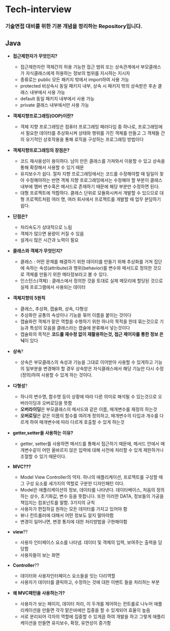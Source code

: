 # Tech-interview
### 기술면접 대비를 위한 기본 개념을 정리하는 Repository입니다.


## Java
+ **접근제한자가 무엇인지?**
  + 접근제한자란 객체간의 허용 가능한 접근 범위 또는 상속관계에서 부모클래스가 자식클래스에게 허용하는 정보의 범위를 지시하는 지시자
  + 종류로는 public 모든 패키지 밖에서 import하여 사용 가능
  + protected 비상속시 동일 패키지 내부, 상속 시 패키지 밖의 상속받은 후손 클래스 내부에서 사용 가능
  + default 동일 패키지 내부에서 사용 가능
  + private 클래스 내부에서만 사용 가능
  
+ **객체지향프로그래밍(OOP)이란?**
  + 객체 지향 프로그래밍은 컴퓨터 프로그래밍 패러다임 중 하나로, 프로그래밍에서 필요한 데이터를 추상화시켜 상태와 행위를 가진 객체를 만들고 그 객체들 간의 유기적인 상호작용을 통해 로직을 구성하는 프로그래밍 방법이다
+ **객체지향프로그래밍의 장점은?**
  + 코드 재사용성이 용이하다. 남이 만든 클래스를 가져와서 이용할 수 있고 상속을 통해 확장해서 사용할 수 있기 때문
  + 유지보수가 쉽다. 절차 지향 프로그래밍에서는 코드를 수정해야할 때 일일이 찾아 수정해야하는 반면 객체 지향 프로그래밍에서는 수정해야 할 부분이 클래스 내부에 멤버 변수혹은 메서드로 존재하기 때문에 해당 부분만 수정하면 된다.
  + 대형 프로젝트에 적합하다. 클래스 단위로 모듈화시켜서 개발할 수 있으므로 대형 프로젝트처럼 여러 명, 여러 회사에서 프로젝트를 개발할 때 업무 분담하기 쉽다.
+ **단점은?**
  + 처리속도가 상대적으로 느림
  + 객체가 많으면 용량이 커질 수 있음
  + 설게시 많은 시간과 노력이 필요
+ **클래스와 객체가 무엇인지?**
  + 클래스 : 어떤 문제를 해결하기 위한 데이터를 만들기 위해 추상화를 거쳐 집단에 속하는 속성(attribute)과 행위(behavior)를 변수와 메서드로 정의한 것으로 객체를 만들기 위한 메타정보라고 볼 수 있다.
  + 인스턴스(객체) : 클래스에서 정의한 것을 토대로 실제 메모리에 할당된 것으로 실제 프로그램에서 사용되는 데이터
+ **객체지향의 5원칙**
  + 클래스, 추상화, 캡슐화, 상속, 다형성
  + 추상화란 공통의 속성이나 기능을 묶어 이름을 붙이는 것이다
  + 캡슐화란 객체가 맡은 역할을 수행하기 위한 하나의 목적을 한데 묶는것으로 기능과 특성의 모음을 클래스라는 캡슐에 분류해서 넣는것이다
  + 캡슐화의 목적은 **코드를 재수정 없이 재활용하는것, 접근 제어자를 통한 정보 은닉**이 있다
+ **상속**?
  + 상속은 부모클래스의 속성과 기능을 그대로 이어받아 사용할 수 있게하고 기능의 일부분을 변경해야 할 경우 상속받은 자식클래스에서 해당 기능만 다시 수정(정의)하여 사용할 수 있게 하는 것이다.
+ **다형성**?
  + 하나의 변수명, 함수명 등이 상황에 따라 다른 의미로 해석될 수 있는것으로 오버라이딩과 오버로딩을 뜻함
  + **오버라이딩**은 부모클래스의 메서드와 같은 이름, 매개변수를 재정의 하는것
  + **오버로딩**은 같은 이름의 함수를 여려개 정의하고, 매개변수의 타입과 개수를 다르게 하여 매개변수에 따라 다르게 호출할 수 있게 하는것
+ **getter,setter을 사용하는 이유?**
  + getter, setter를 사용하면 메서드를 통해서 접근하기 때문에, 메서드 안에서 매개변수같이 어떤 올바르지 않은 입력에 대해 사전에 처리할 수 있게 제한하거나 조절할 수 있기 때문이다.
+ **MVC???**
  + Model View Controller의 약자. 하나의 애플리케이션, 프로젝트를 구성할 때 그 구성 요소를 세가지의 역할로 구분한 디자인패턴 이다.
  + Model은 애플리케이션의 정보, 데이타를 나타낸다. 데이타베이스, 처음의 정의하는 상수, 초기화값, 변수 등을 뜻합니다. 또한 이러한 DATA, 정보들의 가공을 책임지는 컴포넌트를 말함. 3가지의 규칙
  + 사용자가 편집하길 원하는 모든 데이터를 가지고 있어야 함
  + 뷰나 컨트롤러에 대해서 어떤 정보도 알지 말아야함
  + 변경이 일어나면, 변경 통지에 대한 처리방법을 구현해야함
+ **view**??
  + 사용자 인터페이스 요소를 나타냄. 데이터 및 객체의 입력, 보여주는 출력을 담당함
  + 사용자들이 보는 화면
+ **Controller**??
  + 데이터와 사용자인터페이스 요소들을 잇는 다리역할
  + 사용자가 데이터를 클릭하고, 수정하는 것에 대한 이벤트 들을 처리하는 부분
+ **왜 MVC패턴을 사용하는가?**
  + 사용자가 보는 페이지, 데이터 처리, 이 두개를 제어하는 컨트롤로 나누어 애플리케이션을 만들면 각각 맡은바에만 집중을 할 수 있게되어 효율이 높음
  + 서로 분리되어 각자의 역할에 집중할 수 있게끔 하여 개발을 하고 그렇게 애플리케이션을 만들면 유지보수, 확장, 유연성이 증가함
